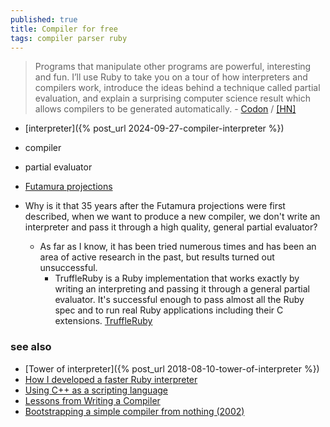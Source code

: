```yaml
---
published: true
title: Compiler for free
tags: compiler parser ruby
---
```

> Programs that manipulate other programs are powerful, interesting and fun. I’ll use Ruby to take you on a tour of how interpreters and compilers work, introduce the ideas behind a technique called partial evaluation, and explain a surprising computer science result which allows compilers to be generated automatically. - [Codon](https://codon.com/compilers-for-free) / [\[HN\]](https://news.ycombinator.com/item?id=18994232)

- [interpreter]({% post_url 2024-09-27-compiler-interpreter %})
- compiler
- partial evaluator
- [Futamura projections](https://en.wikipedia.org/wiki/Partial_evaluation)



- Why is it that 35 years after the Futamura projections were first described, when we want to produce a new compiler, we don't write an interpreter and pass it through a high quality, general partial evaluator?
	- As far as I know, it has been tried numerous times and has been an area of active research in the past, but results turned out unsuccessful.
		- TruffleRuby is a Ruby implementation that works exactly by writing an interpreting and passing it through a general partial evaluator. It's successful enough to pass almost all the Ruby spec and to run real Ruby applications including their C extensions.
        [TruffleRuby](https://github.com/oracle/truffleruby)

### see also
- [Tower of interpreter]({% post_url 2018-08-10-tower-of-interpreter %})
- [How I developed a faster Ruby interpreter](https://developers.redhat.com/articles/2022/11/22/how-i-developed-faster-ruby-interpreter#)
- [Using C++ as a scripting language](https://fwsgonzo.medium.com/using-c-as-a-scripting-language-part-5-d60b87556562)
- [Lessons from Writing a Compiler](https://news.ycombinator.com/item?id=32100880)
- [Bootstrapping a simple compiler from nothing (2002)](https://news.ycombinator.com/item?id=39011100)
